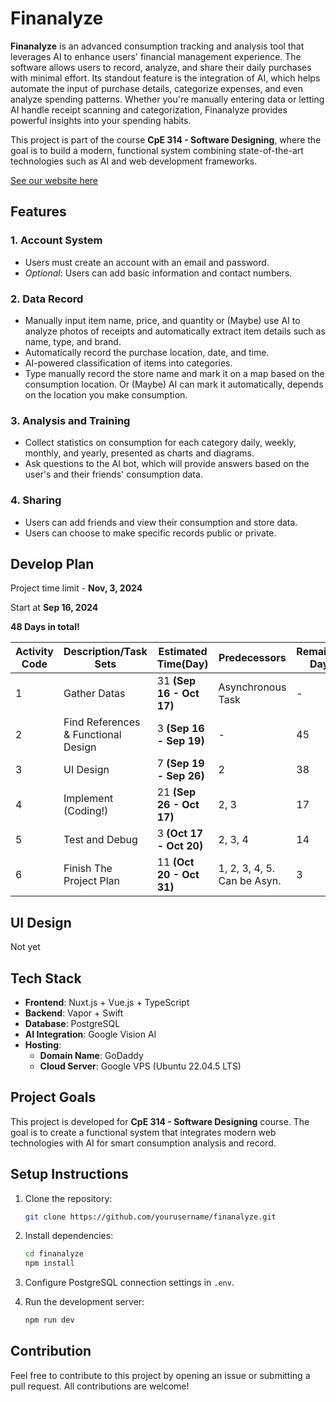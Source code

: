 # Finanalyze

**Finanalyze** is an advanced consumption tracking and analysis tool that leverages AI to enhance users' financial management experience. The software allows users to record, analyze, and share their daily purchases with minimal effort. Its standout feature is the integration of AI, which helps automate the input of purchase details, categorize expenses, and even analyze spending patterns. Whether you're manually entering data or letting AI handle receipt scanning and categorization, Finanalyze provides powerful insights into your spending habits. 

This project is part of the course **CpE 314 - Software Designing**, where the goal is to build a modern, functional system combining state-of-the-art technologies such as AI and web development frameworks.

[See our website here](http://finanalyze.inspiral.site:3000)

## Features

### 1. Account System

- Users must create an account with an email and password.
- *Optional*: Users can add basic information and contact numbers.

### 2. Data Record

- Manually input item name, price, and quantity or (Maybe) use AI to analyze photos of receipts and automatically extract item details such as name, type, and brand.
- Automatically record the purchase location, date, and time.
- AI-powered classification of items into categories.
- Type manually record the store name and mark it on a map based on the consumption location. Or (Maybe) AI can mark it automatically, depends on the location you make consumption.

### 3. Analysis and Training

- Collect statistics on consumption for each category daily, weekly, monthly, and yearly, presented as charts and diagrams.
- Ask questions to the AI bot, which will provide answers based on the user's and their friends' consumption data.

### 4. Sharing

- Users can add friends and view their consumption and store data.
- Users can choose to make specific records public or private.



## Develop Plan

Project time limit - **Nov, 3, 2024**

Start at **Sep 16, 2024**

**48 Days in total!**

| Activity Code | Description/Task Sets               | Estimated Time(Day)      | Predecessors                | Remaining Days | Progress   |
| ------------- | ----------------------------------- | ------------------------ | --------------------------- | -------------- | ---------- |
| 1             | Gather Datas                        | 31 **(Sep 16 - Oct 17)** | Asynchronous Task           | -              | -          |
| 2             | Find References & Functional Design | 3 **(Sep 16 - Sep 19)**  | -                           | 45             | ✅ (Sep 19) |
| 3             | UI Design                           | 7 **(Sep 19 - Sep 26)**  | 2                           | 38             | ✅ (Sep 29) |
| 4             | Implement (Coding!)                 | 21 **(Sep 26 - Oct 17)** | 2, 3                        | 17             | ✅ (Oct 21) |
| 5             | Test and Debug                      | 3 **(Oct 17 - Oct 20)**  | 2, 3, 4                     | 14             | -          |
| 6             | Finish The Project Plan             | 11 **(Oct 20 - Oct 31)** | 1, 2, 3, 4, 5. Can be Asyn. | 3              | -          |



## UI Design

Not yet



## Tech Stack

- **Frontend**: Nuxt.js + Vue.js + TypeScript
- **Backend**: Vapor + Swift
- **Database**: PostgreSQL
- **AI Integration**: Google Vision AI
- **Hosting**:
  - **Domain Name**: GoDaddy
  - **Cloud Server**: Google VPS (Ubuntu 22.04.5 LTS)



## Project Goals

This project is developed for **CpE 314 - Software Designing** course. The goal is to create a functional system that integrates modern web technologies with AI for smart consumption analysis and record.



## Setup Instructions

1. Clone the repository:

   ```bash
   git clone https://github.com/yourusername/finanalyze.git
   ```

2. Install dependencies:

   ```bash
   cd finanalyze
   npm install
   ```

3. Configure PostgreSQL connection settings in `.env`.

4. Run the development server:

   ```bash
   npm run dev
   ```

## Contribution

Feel free to contribute to this project by opening an issue or submitting a pull request. All contributions are welcome!